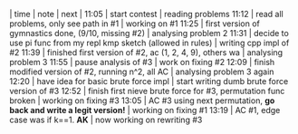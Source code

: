 | time | note | next |
11:05 | start contest | reading problems
11:12 | read all problems, only see path in #1 | working on #1
11:25 | first version of gymnastics done, (9/10, missing #2) | analysing problem 2
11:31 | decide to use pi func from my repl kmp sketch (allowed in rules) | writing cpp impl of #2
11:39 | finished first version of #2, ac (1, 2, 4, 9), others wa | analysing problem 3
11:55 | pause analysis of #3 | work on fixing #2 
12:09 | finish modified version of #2, running n^2, all AC | analysing problem 3 again
12:20 | have idea for basic brute force impl | start writing dumb brute force version of #3
12:52 | finish first nieve brute force for #3, permutation func broken | working on fixing #3
13:05 | AC #3 using next permutation, **go back and write a legit version!** | working on fixing #1
13:19 | AC #1, edge case was if k==1. **AK** | now working on rewriting #3